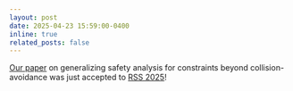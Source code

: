 ```yaml
---
layout: post
date: 2025-04-23 15:59:00-0400
inline: true
related_posts: false
---
```



[Our paper](https://kensukenk.github.io/latent-safety/) on generalizing safety analysis for constraints beyond collision-avoidance was just accepted to [RSS 2025](https://roboticsconference.org/)!
